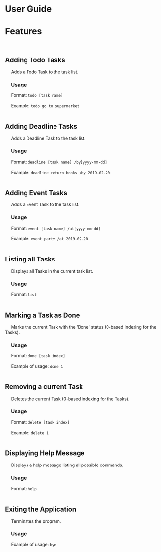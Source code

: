 # User Guide

# Features<br/><br/>

## Adding Todo Tasks
&nbsp;&nbsp;&nbsp;&nbsp;&nbsp;Adds a Todo Task to the task list.

### &nbsp;&nbsp;&nbsp;&nbsp;&nbsp;Usage
&nbsp;&nbsp;&nbsp;&nbsp;&nbsp;Format: `todo [task name]`<br/><br/>
&nbsp;&nbsp;&nbsp;&nbsp;&nbsp;Example: `todo go to supermarket`<br/><br/>


## Adding Deadline Tasks
&nbsp;&nbsp;&nbsp;&nbsp;&nbsp;Adds a Deadline Task to the task list.

### &nbsp;&nbsp;&nbsp;&nbsp;&nbsp;Usage
&nbsp;&nbsp;&nbsp;&nbsp;&nbsp;Format: `deadline [task name] /by[yyyy-mm-dd]`<br/><br/>
&nbsp;&nbsp;&nbsp;&nbsp;&nbsp;Example: `deadline return books /by 2019-02-20`<br/><br/>

## Adding Event Tasks
&nbsp;&nbsp;&nbsp;&nbsp;&nbsp;Adds a Event Task to the task list.

### &nbsp;&nbsp;&nbsp;&nbsp;&nbsp;Usage
&nbsp;&nbsp;&nbsp;&nbsp;&nbsp;Format: `event [task name] /at[yyyy-mm-dd]`<br/><br/>
&nbsp;&nbsp;&nbsp;&nbsp;&nbsp;Example: `event party /at 2019-02-20`<br/><br/>

## Listing all Tasks 
&nbsp;&nbsp;&nbsp;&nbsp;&nbsp;Displays all Tasks in the current task list.

### &nbsp;&nbsp;&nbsp;&nbsp;&nbsp;Usage
&nbsp;&nbsp;&nbsp;&nbsp;&nbsp;Format: `list`<br/><br/>

## Marking a Task as Done
&nbsp;&nbsp;&nbsp;&nbsp;&nbsp;Marks the current Task with the 'Done' status (0-based indexing for the Tasks).

### &nbsp;&nbsp;&nbsp;&nbsp;&nbsp;Usage
&nbsp;&nbsp;&nbsp;&nbsp;&nbsp;Format: `done [task index]`<br/><br/>
&nbsp;&nbsp;&nbsp;&nbsp;&nbsp;Example of usage: `done 1`<br/><br/>

## Removing a current Task
&nbsp;&nbsp;&nbsp;&nbsp;&nbsp;Deletes the current Task (0-based indexing for the Tasks).

### &nbsp;&nbsp;&nbsp;&nbsp;&nbsp;Usage
&nbsp;&nbsp;&nbsp;&nbsp;&nbsp;Format: `delete [task index]`<br/><br/>
&nbsp;&nbsp;&nbsp;&nbsp;&nbsp;Example: `delete 1`<br/><br/>

## Displaying Help Message
&nbsp;&nbsp;&nbsp;&nbsp;&nbsp;Displays a help message listing all possible commands.

### &nbsp;&nbsp;&nbsp;&nbsp;&nbsp;Usage
&nbsp;&nbsp;&nbsp;&nbsp;&nbsp;Format: `help`<br/><br/>

## Exiting the Application
&nbsp;&nbsp;&nbsp;&nbsp;&nbsp;Terminates the program.

### &nbsp;&nbsp;&nbsp;&nbsp;&nbsp;Usage
&nbsp;&nbsp;&nbsp;&nbsp;&nbsp;Example of usage: `bye`<br/><br/>

